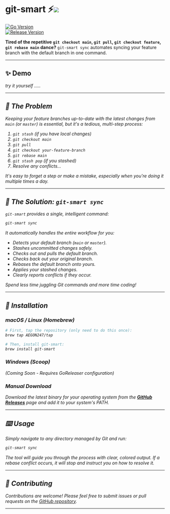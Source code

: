 # git-smart ⚡️![](https://img.shields.io/badge/GitHub-black?style=flat-square&logo=github&logoColor=white)

[![Go Version](https://img.shields.io/badge/go-1.25-blue?style=flat-square&logo=go&logoColor=white)](https://go.dev/doc/go1.25) [<br>![Release Version](https://img.shields.io/github/v/release/AEGON247/git-smart?style=flat-square&logo=github)](https://github.com/AEGON247/git-smart/releases)

**Tired of the repetitive `git checkout main`, `git pull`, `git checkout feature`, `git rebase main` dance?** `git-smart sync` automates syncing your feature branch with the default branch in one command.

---

## ✨ Demo

<i>try it yourself .....

---

## 🤔 The Problem

Keeping your feature branches up-to-date with the latest changes from `main` (or `master`) is essential, but it's a tedious, multi-step process:

1.  `git stash` (if you have local changes)
2.  `git checkout main`
3.  `git pull`
4.  `git checkout your-feature-branch`
5.  `git rebase main`
6.  `git stash pop` (if you stashed)
7.  Resolve any conflicts...

It's easy to forget a step or make a mistake, especially when you're doing it multiple times a day.

---

## 🎉 The Solution: `git-smart sync`

`git-smart` provides a single, intelligent command:

```bash
git-smart sync
````

It automatically handles the entire workflow for you:

  * Detects your default branch (`main` or `master`).
  * Stashes uncommitted changes safely.
  * Checks out and pulls the default branch.
  * Checks back out your original branch.
  * Rebases the default branch onto yours.
  * Applies your stashed changes.
  * Clearly reports conflicts if they occur.

Spend less time juggling Git commands and more time coding\!

-----

## 🚀 Installation

### macOS / Linux (Homebrew)

```bash
# First, tap the repository (only need to do this once):
brew tap AEGON247/tap

# Then, install git-smart:
brew install git-smart
```

### Windows (Scoop)

*(Coming Soon - Requires GoReleaser configuration)*

### Manual Download

Download the latest binary for your operating system from the [**GitHub Releases**](https://github.com/AEGON247/git-smart/releases) page and add it to your system's PATH.

-----

## ⌨️ Usage

Simply navigate to any directory managed by Git and run:

```bash
git-smart sync
```

The tool will guide you through the process with clear, colored output. If a rebase conflict occurs, it will stop and instruct you on how to resolve it.

-----

## 🤝 Contributing

Contributions are welcome\! Please feel free to submit issues or pull requests on the [GitHub repository](https://github.com/AEGON247/git-smart).

-----